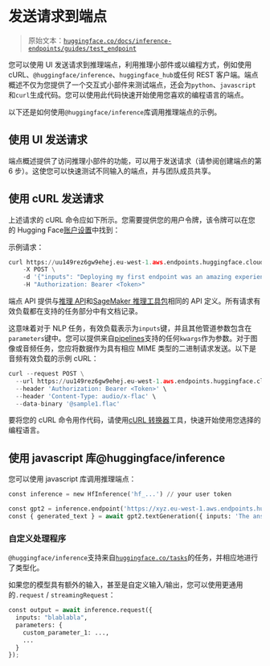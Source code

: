 # 发送请求到端点

> 原始文本：[`huggingface.co/docs/inference-endpoints/guides/test_endpoint`](https://huggingface.co/docs/inference-endpoints/guides/test_endpoint)

您可以使用 UI 发送请求到推理端点，利用推理小部件或以编程方式，例如使用 cURL、`@huggingface/inference`、`huggingface_hub`或任何 REST 客户端。端点概述不仅为您提供了一个交互式小部件来测试端点，还会为`python`、`javascript`和`curl`生成代码。您可以使用此代码快速开始使用您喜欢的编程语言的端点。

以下还是如何使用`@huggingface/inference`库调用推理端点的示例。

## 使用 UI 发送请求

端点概述提供了访问推理小部件的功能，可以用于发送请求（请参阅创建端点的第 6 步）。这使您可以快速测试不同输入的端点，并与团队成员共享。

## 使用 cURL 发送请求

上述请求的 cURL 命令应如下所示。您需要提供您的用户令牌，该令牌可以在您的 Hugging Face[账户设置](https://huggingface.co/settings/tokens)中找到：

示例请求：

```py
curl https://uu149rez6gw9ehej.eu-west-1.aws.endpoints.huggingface.cloud/distilbert-sentiment \
	-X POST \
	-d '{"inputs": "Deploying my first endpoint was an amazing experience."}' \
	-H "Authorization: Bearer <Token>"
```

端点 API 提供与[推理 API](https://huggingface.co/docs/api-inference/detailed_parameters)和[SageMaker 推理工具包](https://huggingface.co/docs/sagemaker/reference#inference-toolkit-api)相同的 API 定义。所有请求有效负载都在支持的任务部分中有文档记录。

这意味着对于 NLP 任务，有效负载表示为`inputs`键，并且其他管道参数包含在`parameters`键中。您可以提供来自[pipelines](https://huggingface.co/docs/transformers/main_classes/pipelines)支持的任何`kwargs`作为参数。对于图像或音频任务，您应将数据作为具有相应 MIME 类型的二进制请求发送。以下是音频有效负载的示例 cURL：

```py
curl --request POST \
  --url https://uu149rez6gw9ehej.eu-west-1.aws.endpoints.huggingface.cloud/wav2vec-asr \
  --header 'Authorization: Bearer <Token>' \
  --header 'Content-Type: audio/x-flac' \
  --data-binary '@sample1.flac'
```

要将您的 cURL 命令用作代码，请使用[cURL 转换器](https://curlconverter.com/)工具，快速开始使用您选择的编程语言。

## 使用 javascript 库@huggingface/inference

您可以使用 javascript 库调用推理端点：

```py
const inference = new HfInference('hf_...') // your user token

const gpt2 = inference.endpoint('https://xyz.eu-west-1.aws.endpoints.huggingface.cloud/gpt2-endpoint')
const { generated_text } = await gpt2.textGeneration({ inputs: 'The answer to the universe is' })
```

### 自定义处理程序

`@huggingface/inference`支持来自[`huggingface.co/tasks`](https://huggingface.co/tasks)的任务，并相应地进行了类型化。

如果您的模型具有额外的输入，甚至是自定义输入/输出，您可以使用更通用的`.request` / `streamingRequest`：

```py
const output = await inference.request({
  inputs: "blablabla",
  parameters: {
    custom_parameter_1: ...,
    ...
  }
});
```
